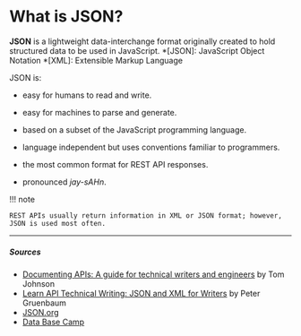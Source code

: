 # What is JSON?

**JSON** is a lightweight data-interchange format originally created to hold structured data to be used in JavaScript.
*[JSON]: JavaScript Object Notation
*[XML]: Extensible Markup Language

JSON is:

- easy for humans to read and write.

- easy for machines to parse and generate.

- based on a subset of the JavaScript programming language.

- language independent but uses conventions familiar to programmers.

- the most common format for REST API responses.

- pronounced *jay-sAHn*.

!!! note

    REST APIs usually return information in XML or JSON format; however, JSON is used most often.

***
##### Sources
- [Documenting APIs: A guide for technical writers and engineers](https://idratherbewriting.com/learnapidoc/) by Tom Johnson
- [Learn API Technical Writing: JSON and XML for Writers](https://www.udemy.com/course/api-documentation-1-json-and-xml/) by Peter Gruenbaum
- [JSON.org](https://www.json.org/json-en.html)
- [Data Base Camp](https://databasecamp.de/en/data/json-en)